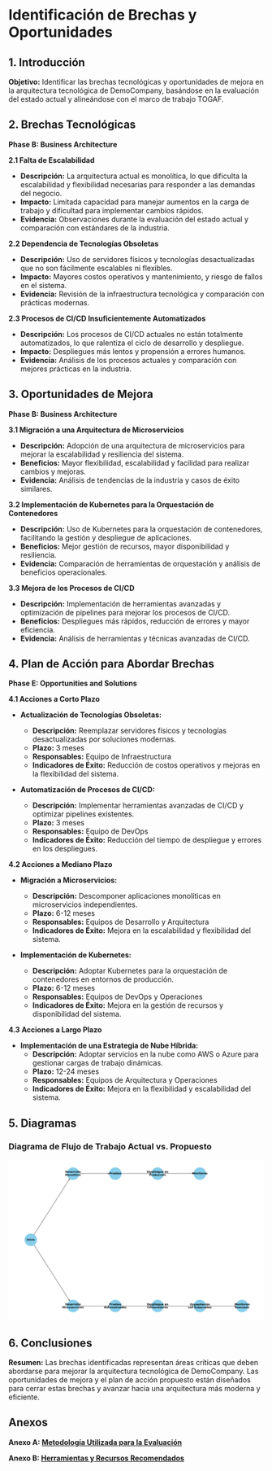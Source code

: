 # Identificación de Brechas y Oportunidades

## 1. Introducción

**Objetivo:**
Identificar las brechas tecnológicas y oportunidades de mejora en la arquitectura tecnológica de DemoCompany, basándose en la evaluación del estado actual y alineándose con el marco de trabajo TOGAF.

## 2. Brechas Tecnológicas

**Phase B: Business Architecture**

**2.1 Falta de Escalabilidad**

- **Descripción:** La arquitectura actual es monolítica, lo que dificulta la escalabilidad y flexibilidad necesarias para responder a las demandas del negocio.
- **Impacto:** Limitada capacidad para manejar aumentos en la carga de trabajo y dificultad para implementar cambios rápidos.
- **Evidencia:** Observaciones durante la evaluación del estado actual y comparación con estándares de la industria.

**2.2 Dependencia de Tecnologías Obsoletas**

- **Descripción:** Uso de servidores físicos y tecnologías desactualizadas que no son fácilmente escalables ni flexibles.
- **Impacto:** Mayores costos operativos y mantenimiento, y riesgo de fallos en el sistema.
- **Evidencia:** Revisión de la infraestructura tecnológica y comparación con prácticas modernas.

**2.3 Procesos de CI/CD Insuficientemente Automatizados**

- **Descripción:** Los procesos de CI/CD actuales no están totalmente automatizados, lo que ralentiza el ciclo de desarrollo y despliegue.
- **Impacto:** Despliegues más lentos y propensión a errores humanos.
- **Evidencia:** Análisis de los procesos actuales y comparación con mejores prácticas en la industria.

## 3. Oportunidades de Mejora

**Phase B: Business Architecture**

**3.1 Migración a una Arquitectura de Microservicios**

- **Descripción:** Adopción de una arquitectura de microservicios para mejorar la escalabilidad y resiliencia del sistema.
- **Beneficios:** Mayor flexibilidad, escalabilidad y facilidad para realizar cambios y mejoras.
- **Evidencia:** Análisis de tendencias de la industria y casos de éxito similares.

**3.2 Implementación de Kubernetes para la Orquestación de Contenedores**

- **Descripción:** Uso de Kubernetes para la orquestación de contenedores, facilitando la gestión y despliegue de aplicaciones.
- **Beneficios:** Mejor gestión de recursos, mayor disponibilidad y resiliencia.
- **Evidencia:** Comparación de herramientas de orquestación y análisis de beneficios operacionales.

**3.3 Mejora de los Procesos de CI/CD**

- **Descripción:** Implementación de herramientas avanzadas y optimización de pipelines para mejorar los procesos de CI/CD.
- **Beneficios:** Despliegues más rápidos, reducción de errores y mayor eficiencia.
- **Evidencia:** Análisis de herramientas y técnicas avanzadas de CI/CD.

## 4. Plan de Acción para Abordar Brechas

**Phase E: Opportunities and Solutions**

**4.1 Acciones a Corto Plazo**

- **Actualización de Tecnologías Obsoletas:**
  - **Descripción:** Reemplazar servidores físicos y tecnologías desactualizadas por soluciones modernas.
  - **Plazo:** 3 meses
  - **Responsables:** Equipo de Infraestructura
  - **Indicadores de Éxito:** Reducción de costos operativos y mejoras en la flexibilidad del sistema.

- **Automatización de Procesos de CI/CD:**
  - **Descripción:** Implementar herramientas avanzadas de CI/CD y optimizar pipelines existentes.
  - **Plazo:** 3 meses
  - **Responsables:** Equipo de DevOps
  - **Indicadores de Éxito:** Reducción del tiempo de despliegue y errores en los despliegues.

**4.2 Acciones a Mediano Plazo**

- **Migración a Microservicios:**
  - **Descripción:** Descomponer aplicaciones monolíticas en microservicios independientes.
  - **Plazo:** 6-12 meses
  - **Responsables:** Equipos de Desarrollo y Arquitectura
  - **Indicadores de Éxito:** Mejora en la escalabilidad y flexibilidad del sistema.

- **Implementación de Kubernetes:**
  - **Descripción:** Adoptar Kubernetes para la orquestación de contenedores en entornos de producción.
  - **Plazo:** 6-12 meses
  - **Responsables:** Equipos de DevOps y Operaciones
  - **Indicadores de Éxito:** Mejora en la gestión de recursos y disponibilidad del sistema.

**4.3 Acciones a Largo Plazo**

- **Implementación de una Estrategia de Nube Híbrida:**
  - **Descripción:** Adoptar servicios en la nube como AWS o Azure para gestionar cargas de trabajo dinámicas.
  - **Plazo:** 12-24 meses
  - **Responsables:** Equipos de Arquitectura y Operaciones
  - **Indicadores de Éxito:** Mejora en la flexibilidad y escalabilidad del sistema.

## 5. Diagramas

### Diagrama de Flujo de Trabajo Actual vs. Propuesto

![Diagrama de Flujo de Trabajo Actual vs. Propuesto](../images/workflow_current_vs_proposed.png)

## 6. Conclusiones

**Resumen:**
Las brechas identificadas representan áreas críticas que deben abordarse para mejorar la arquitectura tecnológica de DemoCompany. Las oportunidades de mejora y el plan de acción propuesto están diseñados para cerrar estas brechas y avanzar hacia una arquitectura más moderna y eficiente.

## Anexos

**Anexo A: [Metodología Utilizada para la Evaluación](docs/Anexo_A_Metodologia_Utilizada_para_la_Evaluacion.md)**

**Anexo B: [Herramientas y Recursos Recomendados](docs/Anexo_B_Herramientas_y_Recursos_Recomendados.md)**

